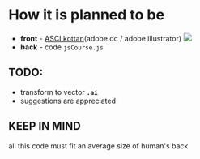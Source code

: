 # How it is planned to be
- **front** - [ASCI kottan](https://github.com/Quodnon/artifacts/raw/master/wear_sources/js-course-shirt/v.0.3_cyrilic/js-course-shirt-front_v.0.3.ai)(adobe dc / adobe illustrator)
![](https://github.com/Quodnon/artifacts/blob/master/wear_sources/js-course-shirt/js2016-3/js_course_shirt_front_v.png?raw=true)
- **back** - code `jsCourse.js`

## TODO:
- transform to vector **`.ai`**
- suggestions are appreciated

## KEEP IN MIND
all this code must fit an average size of human's back
